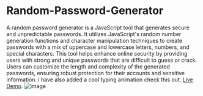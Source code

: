 # Random-Password-Generator
A random password generator is a JavaScript tool that generates secure and unpredictable passwords. It utilizes JavaScript's random number generation functions and character manipulation techniques to create passwords with a mix of uppercase and lowercase letters, numbers, and special characters. This tool helps enhance online security by providing users with strong and unique passwords that are difficult to guess or crack. Users can customize the length and complexity of the generated passwords, ensuring robust protection for their accounts and sensitive information. i have also added a cool typing animation check this out. [Live Demo](https://pranav-nani.github.io/random-password-generator/).
![image](https://github.com/pranav-nani/random-password-generator/assets/88759848/a132c9db-f5b9-46a5-86a4-edf604abba63)
